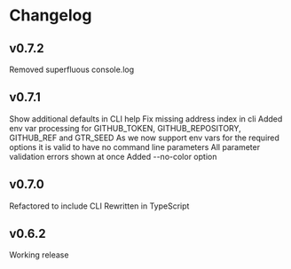 # Changelog

## v0.7.2

Removed superfluous console.log

## v0.7.1

Show additional defaults in CLI help
Fix missing address index in cli
Added env var processing for GITHUB_TOKEN, GITHUB_REPOSITORY, GITHUB_REF and GTR_SEED
As we now support env vars for the required options it is valid to have no command line parameters
All parameter validation errors shown at once
Added --no-color option

## v0.7.0

Refactored to include CLI
Rewritten in TypeScript

## v0.6.2

Working release